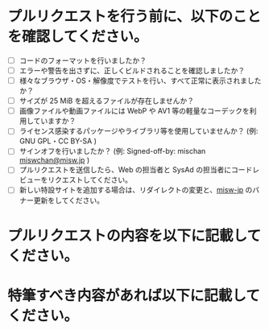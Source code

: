 # プルリクエストを行う前に、以下のことを確認してください。

- [ ] コードのフォーマットを行いましたか？
- [ ] エラーや警告を出さずに、正しくビルドされることを確認しましたか？
- [ ] 様々なブラウザ・OS・解像度でテストを行い、すべて正常に表示されましたか？
- [ ] サイズが 25 MiB を超えるファイルが存在しませんか？
- [ ] 画像ファイルや動画ファイルには WebP や AV1 等の軽量なコーデックを利用していますか？
- [ ] ライセンス感染するパッケージやライブラリ等を使用していませんか？ (例: GNU GPL・CC BY-SA )
- [ ] サインオフを行いましたか？ (例: Signed-off-by: mischan <miswchan@misw.jp> )
- [ ] プルリクエストを送信したら、Web の担当者と SysAd の担当者にコードレビューをリクエストしてください。
- [ ] 新しい特設サイトを追加する場合は、リダイレクトの変更と、[misw-jp](https://github.com/MISW/misw-jp) のバナー更新をしてください。

# プルリクエストの内容を以下に記載してください。

# 特筆すべき内容があれば以下に記載してください。
